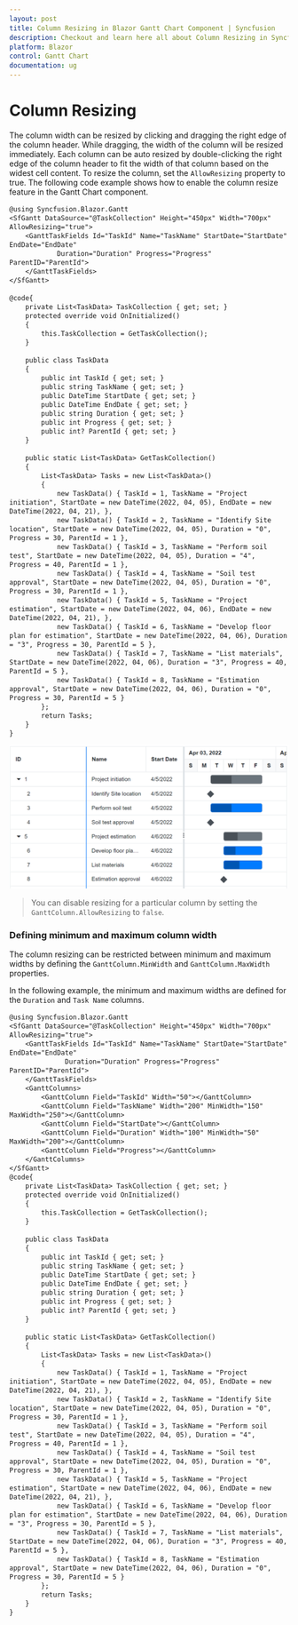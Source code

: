 ```yaml
---
layout: post
title: Column Resizing in Blazor Gantt Chart Component | Syncfusion
description: Checkout and learn here all about Column Resizing in Syncfusion Blazor Gantt Chart component and much more details.
platform: Blazor
control: Gantt Chart
documentation: ug
---
```


# Column Resizing

The column width can be resized by clicking and dragging the right edge of the column header. While dragging, the width of the column will be resized immediately. Each column can be auto resized by double-clicking the right edge of the column header to fit the width of that column based on the widest cell content. To resize the column, set the `AllowResizing` property to true. The following code example shows how to enable the column resize feature in the Gantt Chart component.

```cshtml
@using Syncfusion.Blazor.Gantt
<SfGantt DataSource="@TaskCollection" Height="450px" Width="700px" AllowResizing="true">
    <GanttTaskFields Id="TaskId" Name="TaskName" StartDate="StartDate" EndDate="EndDate"
            Duration="Duration" Progress="Progress" ParentID="ParentId">
    </GanttTaskFields>
</SfGantt>

@code{
    private List<TaskData> TaskCollection { get; set; }
    protected override void OnInitialized()
    {
        this.TaskCollection = GetTaskCollection();
    }

    public class TaskData
    {
        public int TaskId { get; set; }
        public string TaskName { get; set; }
        public DateTime StartDate { get; set; }
        public DateTime EndDate { get; set; }
        public string Duration { get; set; }
        public int Progress { get; set; }
        public int? ParentId { get; set; }
    }

    public static List<TaskData> GetTaskCollection()
    {
        List<TaskData> Tasks = new List<TaskData>() 
        {
            new TaskData() { TaskId = 1, TaskName = "Project initiation", StartDate = new DateTime(2022, 04, 05), EndDate = new DateTime(2022, 04, 21), },
            new TaskData() { TaskId = 2, TaskName = "Identify Site location", StartDate = new DateTime(2022, 04, 05), Duration = "0", Progress = 30, ParentId = 1 },
            new TaskData() { TaskId = 3, TaskName = "Perform soil test", StartDate = new DateTime(2022, 04, 05), Duration = "4", Progress = 40, ParentId = 1 },
            new TaskData() { TaskId = 4, TaskName = "Soil test approval", StartDate = new DateTime(2022, 04, 05), Duration = "0", Progress = 30, ParentId = 1 },
            new TaskData() { TaskId = 5, TaskName = "Project estimation", StartDate = new DateTime(2022, 04, 06), EndDate = new DateTime(2022, 04, 21), },
            new TaskData() { TaskId = 6, TaskName = "Develop floor plan for estimation", StartDate = new DateTime(2022, 04, 06), Duration = "3", Progress = 30, ParentId = 5 },
            new TaskData() { TaskId = 7, TaskName = "List materials", StartDate = new DateTime(2022, 04, 06), Duration = "3", Progress = 40, ParentId = 5 },
            new TaskData() { TaskId = 8, TaskName = "Estimation approval", StartDate = new DateTime(2022, 04, 06), Duration = "0", Progress = 30, ParentId = 5 }
        };
        return Tasks;
    }
}
```

![Resizing Column in Blazor Gantt Chart](images/blazor-gantt-chart-column-resize.png)

> You can disable resizing for a particular column by setting the `GanttColumn.AllowResizing` to `false`.

### Defining minimum and maximum column width

The column resizing can be restricted between minimum and maximum widths by defining the `GanttColumn.MinWidth` and `GanttColumn.MaxWidth` properties.

In the following example, the minimum and maximum widths are defined for the `Duration` and `Task Name` columns.

```cshtml
@using Syncfusion.Blazor.Gantt
<SfGantt DataSource="@TaskCollection" Height="450px" Width="700px" AllowResizing="true">
    <GanttTaskFields Id="TaskId" Name="TaskName" StartDate="StartDate" EndDate="EndDate"
              Duration="Duration" Progress="Progress" ParentID="ParentId">
    </GanttTaskFields>
    <GanttColumns>
        <GanttColumn Field="TaskId" Width="50"></GanttColumn>
        <GanttColumn Field="TaskName" Width="200" MinWidth="150" MaxWidth="250"></GanttColumn>
        <GanttColumn Field="StartDate"></GanttColumn>
        <GanttColumn Field="Duration" Width="100" MinWidth="50" MaxWidth="200"></GanttColumn>
        <GanttColumn Field="Progress"></GanttColumn>
    </GanttColumns>
</SfGantt>
@code{
    private List<TaskData> TaskCollection { get; set; }
    protected override void OnInitialized()
    {
        this.TaskCollection = GetTaskCollection();
    }

    public class TaskData
    {
        public int TaskId { get; set; }
        public string TaskName { get; set; }
        public DateTime StartDate { get; set; }
        public DateTime EndDate { get; set; }
        public string Duration { get; set; }
        public int Progress { get; set; }
        public int? ParentId { get; set; }
    }

    public static List<TaskData> GetTaskCollection()
    {
        List<TaskData> Tasks = new List<TaskData>() 
        {
            new TaskData() { TaskId = 1, TaskName = "Project initiation", StartDate = new DateTime(2022, 04, 05), EndDate = new DateTime(2022, 04, 21), },
            new TaskData() { TaskId = 2, TaskName = "Identify Site location", StartDate = new DateTime(2022, 04, 05), Duration = "0", Progress = 30, ParentId = 1 },
            new TaskData() { TaskId = 3, TaskName = "Perform soil test", StartDate = new DateTime(2022, 04, 05), Duration = "4", Progress = 40, ParentId = 1 },
            new TaskData() { TaskId = 4, TaskName = "Soil test approval", StartDate = new DateTime(2022, 04, 05), Duration = "0", Progress = 30, ParentId = 1 },
            new TaskData() { TaskId = 5, TaskName = "Project estimation", StartDate = new DateTime(2022, 04, 06), EndDate = new DateTime(2022, 04, 21), },
            new TaskData() { TaskId = 6, TaskName = "Develop floor plan for estimation", StartDate = new DateTime(2022, 04, 06), Duration = "3", Progress = 30, ParentId = 5 },
            new TaskData() { TaskId = 7, TaskName = "List materials", StartDate = new DateTime(2022, 04, 06), Duration = "3", Progress = 40, ParentId = 5 },
            new TaskData() { TaskId = 8, TaskName = "Estimation approval", StartDate = new DateTime(2022, 04, 06), Duration = "0", Progress = 30, ParentId = 5 }
        };
        return Tasks;
    }
}
```
